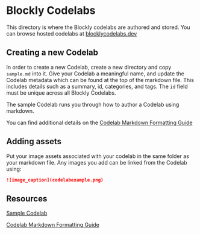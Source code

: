 
# Blockly Codelabs

This directory is where the Blockly codelabs are authored and stored.
You can browse hosted codelabs at [blocklycodelabs.dev](https://blocklycodelabs.dev/)


## Creating a new Codelab

In order to create a new Codelab, create a new directory and copy ``sample.md``
into it. Give your Codelab a meaningful name, and update the Codelab metadata
which can be found at the top of the markdown file. This includes details such
as a summary, id, categories, and tags. The ``id`` field must be unique across
all Blockly Codelabs.

The sample Codelab runs you through how to author a Codelab using markdown.

You can find additional details on the
[Codelab Markdown Formatting Guide](https://github.com/googlecodelabs/tools/tree/master/claat/parser/md)

## Adding assets

Put your image assets associated with your codelab in the same folder as your
markdown file. Any images you add can be linked from the Codelab using:
```md
![image_caption](codelabexample.png)
```


## Resources

[Sample Codelab](sample.md)

[Codelab Markdown Formatting Guide](https://github.com/googlecodelabs/tools/tree/master/claat/parser/md)
